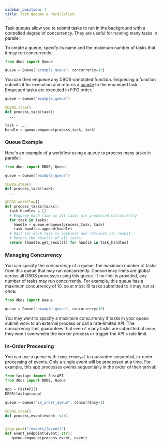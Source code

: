 ```yaml
---
sidebar_position: 4
title: Task Queues & Parallelism
---
```


Task queues allow you to submit tasks to run in the background with a controlled degree of concurrency.
They are useful for running many tasks in parallel.

To create a queue, specify its name and the maximum number of tasks that it may run concurrently:

```python
from dbos import Queue

queue = Queue("example_queue", concurrency=10)
```

You can then enqueue any DBOS-annotated function.
Enqueuing a function submits it for execution and returns a [handle](../reference/workflow_handles.md) to the enqueued task.
Enqueued tasks are executed in FIFO order.

```python
queue = Queue("example_queue")

@DBOS.step()
def process_task(task):
  ...

task = ...
handle = queue.enqueue(process_task, task)
```

### Queue Example

Here's an example of a workflow using a queue to process many tasks in parallel:

```python
from dbos import DBOS, Queue

queue = Queue("example_queue")

@DBOS.step()
def process_task(task):
  ...

@DBOS.workflow()
def process_tasks(tasks):
  task_handles = []
  # Enqueue each task so all tasks are processed concurrently.
  for task in tasks:
    handle = queue.enqueue(process_task, task)
    task_handles.append(handle)
  # Wait for each task to complete and retrieve its result.
  # Return the results of all tasks.
  return [handle.get_result() for handle in task_handles]
```

### Managing Concurrency

You can specify the _concurrency_ of a queue, the maximum number of tasks from this queue that may run concurrently.
Concurrency limits are global across all DBOS processes using this queue.
If no limit is provided, any number of tasks may run concurrently.
For example, this queue has a maximum concurrency of 10, so at most 10 tasks submitted to it may run at once:

```python
from dbos import Queue

queue = Queue("example_queue", concurrency=10)
```

You may want to specify a maximum concurrency if tasks in your queue submit work to an external process or call a rate-limited API.
The concurrency limit guarantees that even if many tasks are submitted at once, they won't overwhelm the worker process or trigger the API's rate limit.

 ### In-Order Processing

 You can use a queue with `concurrency=1` to guarantee sequential, in-order processing of events.
 Only a single event will be processed at a time.
 For example, this app processes events sequentially in the order of their arrival:

 ```python
from fastapi import FastAPI
from dbos import DBOS, Queue

app = FastAPI()
DBOS(fastapi=app)

queue = Queue("in_order_queue", concurrency=1)

@DBOS.step()
def process_event(event: str):
    ...

@app.post("/events/{event}")
def event_endpoint(event: str):
    queue.enqueue(process_event, event)
 ```